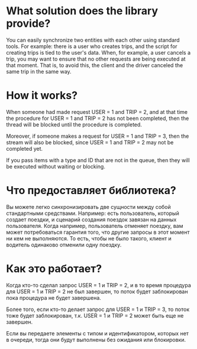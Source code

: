# What solution does the library provide?

You can easily synchronize two entities with each other using standard tools. For example: there is a user who creates trips, and the script for creating trips is tied to the user's data. When, for example, a user cancels a trip, you may want to ensure that no other requests are being executed at that moment. That is, to avoid this, the client and the driver canceled the same trip in the same way.

# How it works?

When someone had made request USER = 1 and TRIP = 2,
and at that time the procedure for USER = 1 and TRIP = 2
has not been completed, then the thread will be blocked
until the procedure is completed.

Moreover, if someone makes a request for USER = 1 and TRIP = 3,
then the stream will also be blocked, since USER = 1 and TRIP = 2
may not be completed yet.

If you pass items with a type and ID that are not in the queue,
then they will be executed without waiting or blocking.

# Что предоставляет библиотека?

Вы можете легко синхронизировать две сущности между собой стандартными средствами. Например: есть пользователь, который создает поездки, и сценарий создания поездок завязан на данных пользователя. Когда например, пользователь отменяет поездку, вам может потребоваться гарантия того, что другие запросы в этот момент ни кем не выполняются. То есть, чтобы не было такого, клиент и водитель одинаково отменили одну поездку.

# Как это работает?

Когда кто-то сделал запрос USER = 1 и TRIP = 2,
и в то время процедура для USER = 1 и TRIP = 2
не был завершен, то поток будет заблокирован
пока процедура не будет завершена.

Более того, если кто-то делает запрос для USER = 1 и TRIP = 3,
то поток тоже будет заблокирован, т.к. USER = 1 и TRIP = 2
может быть еще не завершен.

Если вы передаете элементы с типом и идентификатором, которых нет в очереди,
тогда они будут выполнены без ожидания или блокировки.